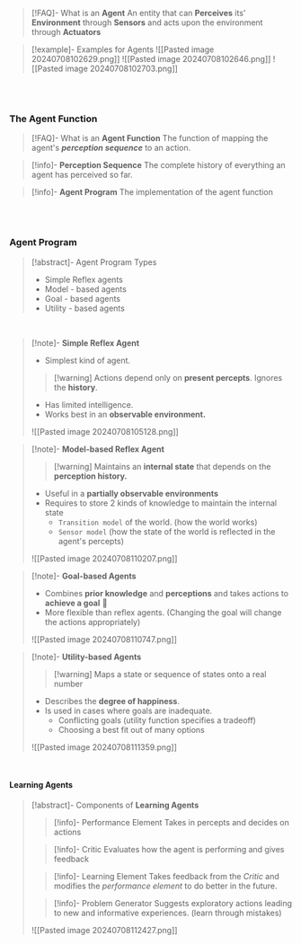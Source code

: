 >[!FAQ]- What is an **Agent**
>An entity that can **Perceives** its'  **Environment** through **Sensors** and acts upon the environment through **Actuators**

>[!example]- Examples for Agents
>![[Pasted image 20240708102629.png]]
>![[Pasted image 20240708102646.png]]
>![[Pasted image 20240708102703.png]]

<br>
<br>

### The Agent Function
>[!FAQ]- What is an **Agent Function**
>The function of mapping the agent's ***perception sequence*** to an action.

>[!info]- **Perception Sequence**
>The complete history of everything an agent has perceived so far.

>[!info]- **Agent Program**
>The implementation of the agent function

<br>
<br>

### Agent Program 
>[!abstract]- Agent Program Types
>- Simple Reflex agents
>- Model - based agents
>- Goal - based agents
>- Utility - based agents

<br>

>[!note]- **Simple Reflex Agent**
>- Simplest kind of agent.
>>[!warning] Actions depend only on **present percepts**. Ignores the **history**.
>- Has limited intelligence.
>- Works best in an **observable environment.**
>
>![[Pasted image 20240708105128.png]]

>[!note]- **Model-based Reflex Agent**
>>[!warning] Maintains an **internal state** that depends on the **perception history.**
>
>- Useful in a **partially observable environments**
>- Requires to store 2 kinds of knowledge to maintain the internal state
>	- `Transition model` of the world. (how the world works)
>	- `Sensor model` (how the state of the world is reflected in the agent's percepts)
>
>![[Pasted image 20240708110207.png]]

>[!note]- **Goal-based Agents**
>- Combines **prior knowledge** and **perceptions** and takes actions to **achieve a goal** 🥅 
>- More flexible than reflex agents. (Changing the goal will change the actions appropriately)
>
>![[Pasted image 20240708110747.png]]

>[!note]- **Utility-based Agents**
>>[!warning] Maps a state or sequence of states onto a real number
>
>- Describes the **degree of happiness**.
>- Is used in cases where goals are inadequate.
>	- Conflicting goals (utility function specifies a tradeoff)
>	- Choosing a best fit out of many options
>
>![[Pasted image 20240708111359.png]]

<br>

#### Learning Agents
>[!abstract]- Components  of **Learning Agents**
>>[!info]- Performance Element
>>Takes in percepts and decides on actions
>
>>[!info]- Critic
>>Evaluates how the agent is performing and gives feedback 
>
>>[!info]- Learning Element
>>Takes feedback from the *Critic* and modifies the *performance element* to do better in the future.
>
>>[!info]- Problem Generator
>>Suggests exploratory actions leading to new and informative experiences. (learn through mistakes)
>
>![[Pasted image 20240708112427.png]]


